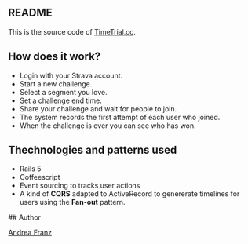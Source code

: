 ## README

This is the source code of [TimeTrial.cc](http://timetrial.cc).

## How does it work?

* Login with your Strava account.
* Start a new challenge.
* Select a segment you love.
* Set a challenge end time.
* Share your challenge and wait for people to join.
* The system records the first attempt of each user who joined.
* When the challenge is over you can see who has won.

## Thechnologies and patterns used

* Rails 5
* Coffeescript
* Event sourcing to tracks user actions
* A kind of **CQRS** adapted to ActiveRecord to genererate timelines for users using the **Fan-out** pattern.

## Author

[Andrea Franz](http://gravityblast.com)
